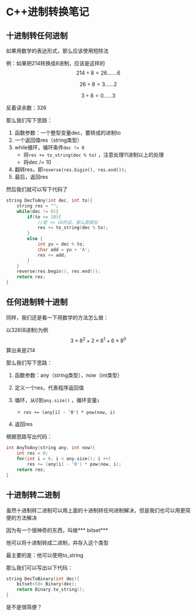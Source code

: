 # C++进制转换笔记

## 十进制转任何进制

如果用数学的表达形式，那么应该使用短除法

例：如果把214转换成8进制，应该是这样的
$$
214 \div 8 = 26 ....... 6
$$

$$
26 \div 8 = 3 ...... 2
$$

$$
3 \div 8 = 0 ...... 3
$$

反着读余数：326

那么我们写下思路：

1. 函数参数：一个整型变量dec，要转成的进制to
2. 一个返回值res（string类型）
3. while循环，循环条件`dec != 0`
   - 将`res += to_string(dec % to)` ，注意处理11进制以上的处理
   - 将dec /= 10
4. 翻转res，即`reverse(res.bigin(), res.end());`
5. 最后，返回res

然后我们就可以写下代码了

```cpp
string DecToAny(int dec, int to){
    string res = "";
    while(dec != 0){
        if(to <= 10){
            //是 <= 10的话，那么直接加
            res += to_string(dec % to);
        }
        else {
            int yu = dec % to;
            char add = yu + 'A';
            res += add;
        }
    }
    reverse(res.begin(), res.end());
    return res;
}
```

## 任何进制转十进制

同样，我们还是看一下用数学的方法怎么做：

以326(8进制)为例
$$
3 \times 8 ^ 2 + 2 \times 8 ^ 1 + 6 \times 8 ^ 0
$$
算出来是214

那么我们写下思路：

1. 函数参数：any（string类型），now（int类型）
2. 定义一个res，代表程序返回值
3. 循环，从0到`any.size()` ，循环变量`i`
   - `res += (any[i] - '0') * pow(now, i) `

4. 返回res

根据思路写出代码：

```cpp
int AnyToAny(string any, int now){
    int res = 0;
    for(int i = 0; i < any.size(); i ++)
        res += (any[i] - '0') * pow(now, i);
    return res;
}
```

## 十进制转二进制

虽然十进制转二进制可以用上面的十进制转任何进制解决，但是我们也可以用更简便的方法解决

因为有一个很神奇的东西，叫做*** bitset*** 

他可以将十进制转成二进制，并存入这个类型

最主要的是：他可以使用to\_string

那么我们可以写出以下代码：

```cpp
string DecToBinary(int dec){
    bitset<50> Binary(dec);
    return Binary.to_string();
}
```

是不是很简便？